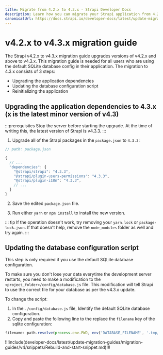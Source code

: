 ```yaml
---
title: Migrate from 4.2.x to 4.3.x - Strapi Developer Docs
description: Learn how you can migrate your Strapi application from 4.2.x to 4.3.x.
canonicalUrl: https://docs.strapi.io/developer-docs/latest/update-migration-guides/migration-guides/v4/migration-guide-4.2.x+-to-4.3.x.html
---
```


# v4.2.x to v4.3.x migration guide

The Strapi v4.2.x to v4.3.x migration guide upgrades versions of v4.2.x and above to v4.3.x. This migration guide is needed for all users who are using the default SQLite database config in their application. The migration to 4.3.x consists of 3 steps:

- Upgrading the application dependencies
- Updating the database configuration script
- Reinitializing the application

## Upgrading the application dependencies to 4.3.x (x is the latest minor version of v4.3)

:::prerequisites
Stop the server before starting the upgrade. At the time of writing this, the latest version of Strapi is v4.3.3.
:::

1. Upgrade all of the Strapi packages in the `package.json` to `4.3.3`:

```jsx
// path: package.json

{
  // ...
  "dependencies": {
    "@strapi/strapi": "4.3.3",
    "@strapi/plugin-users-permissions": "4.3.3",
    "@strapi/plugin-i18n": "4.3.3",
    // ...
  }
}

```

2. Save the edited `package.json` file.

3. Run either `yarn` or `npm install` to install the new version.

::: tip
If the operation doesn't work, try removing your `yarn.lock` or `package-lock.json`. If that doesn't help, remove the `node_modules` folder as well and try again.
:::

## Updating the database configuration script

This step is only required if you use the default SQLite database configuration.

To make sure you don't lose your data everytime the development server restarts, you need to make a modification to the `<project_folder>/config/database.js` file. This modification will tell Strapi to use the correct file for your database as per the v4.3.x update.

To change the script:

1. In the `./config/database.js` file, Identify the default SQLite database configuration.
2. Copy and paste the following line to the replace the `filename` key of the sqlite configuration:

```js
filename: path.resolve(process.env.PWD, env('DATABASE_FILENAME', '.tmp/data.db')),
```

!!!include(developer-docs/latest/update-migration-guides/migration-guides/v4/snippets/Rebuild-and-start-snippet.md)!!!
